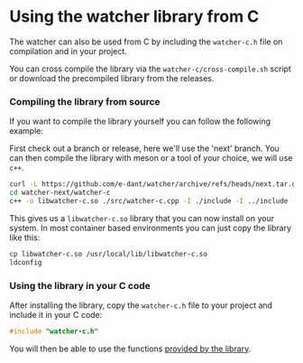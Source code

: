 # Using the watcher library from C

The watcher can also be used from C by including the `watcher-c.h` file on compilation and in your project.

You can cross compile the library via the `watcher-c/cross-compile.sh` script or download the precompiled library from
the releases.

### Compiling the library from source

If you want to compile the library yourself you can follow the following example:

First check out a branch or release, here we'll use the 'next' branch.
You can then compile the library with meson or a tool of your choice, 
we will use `c++`.

```bash
curl -L https://github.com/e-dant/watcher/archive/refs/heads/next.tar.gz | tar xz
cd watcher-next/watcher-c
c++ -o libwatcher-c.so ./src/watcher-c.cpp -I ./include -I ../include -std=c++17 -fPIC -shared
```

This gives us a `libwatcher-c.so` library that you can now install on your system.
In most container based environments you can just copy the library like this:

```bash
cp libwatcher-c.so /usr/local/lib/libwatcher-c.so
ldconfig
```

### Using the library in your C code

After installing the library, copy the `watcher-c.h` file to your project and include it in your C code:

```c
#include "watcher-c.h"
```

You will then be able to use the functions 
[provided by the library](https://github.com/e-dant/watcher?tab=readme-ov-file#the-library).
